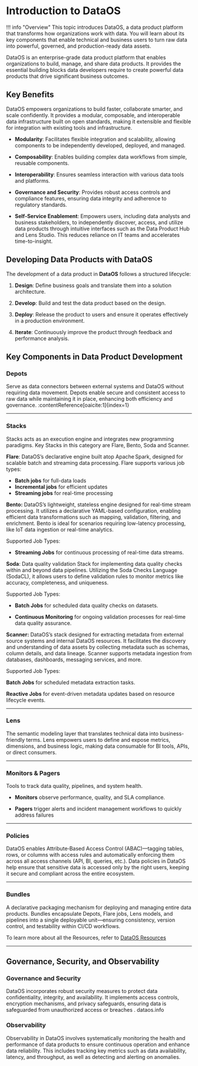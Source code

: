 # Introduction to DataOS

!!! info "Overview"
    This topic introduces DataOS, a data product platform that transforms how organizations work with data. You will learn about its key components that enable technical and business users to turn raw data into powerful, governed, and production-ready data assets.

DataOS is an enterprise-grade data product platform that enables organizations to build, manage, and share data products. It provides the essential building blocks data developers require to create powerful data products that drive significant business outcomes.

## Key Benefits

DataOS empowers organizations to build faster, collaborate smarter, and scale confidently. It provides a modular, composable, and interoperable data infrastructure built on open standards, making it extensible and flexible for integration with existing tools and infrastructure.

- **Modularity**: Facilitates flexible integration and scalability, allowing components to be independently developed, deployed, and managed.

- **Composability**: Enables building complex data workflows from simple, reusable components.

- **Interoperability**: Ensures seamless interaction with various data tools and platforms.

- **Governance and Security**: Provides robust access controls and compliance features, ensuring data integrity and adherence to regulatory standards.

- **Self-Service Enablement**: Empowers users, including data analysts and business stakeholders, to independently discover, access, and utilize data products through intuitive interfaces such as the Data Product Hub and Lens Studio. This reduces reliance on IT teams and accelerates time-to-insight.

## Developing Data Products with DataOS

The development of a data product in **DataOS** follows a structured lifecycle:

1. **Design**: Define business goals and translate them into a solution architecture.

2. **Develop**: Build and test the data product based on the design.

3. **Deploy**: Release the product to users and ensure it operates effectively in a production environment.

4. **Iterate**: Continuously improve the product through feedback and performance analysis.

## Key Components in Data Product Development

### **Depots**  
Serve as data connectors between external systems and DataOS without requiring data movement. Depots enable secure and consistent access to raw data while maintaining it in place, enhancing both efficiency and governance. :contentReference[oaicite:1]{index=1}

---

### **Stacks**

Stacks acts as an execution engine and integrates new programming paradigms. Key Stacks in this category are Flare, Bento, Soda and Scanner.  

**Flare**: DataOS’s declarative engine built atop Apache Spark, designed for scalable batch and streaming data processing. 
Flare supports various job types:

- **Batch jobs** for full-data loads  
- **Incremental jobs** for efficient updates  
- **Streaming jobs** for real-time processing  

**Bento:** DataOS’s lightweight, stateless engine designed for real-time stream processing. It utilizes a declarative YAML-based configuration, enabling efficient data transformations such as mapping, validation, filtering, and enrichment. Bento is ideal for scenarios requiring low-latency processing, like IoT data ingestion or real-time analytics.

Supported Job Types:

- **Streaming Jobs** for continuous processing of real-time data streams.

**Soda**:  Data quality validation Stack for implementing data quality checks within and beyond data pipelines. Utilizing the Soda Checks Language (SodaCL), it allows users to define validation rules to monitor metrics like accuracy, completeness, and uniqueness. 

Supported Job Types:

- **Batch Jobs** for scheduled data quality checks on datasets.

- **Continuous Monitoring** for ongoing validation processes for real-time data quality assurance.

**Scanner:** DataOS’s stack designed for extracting metadata from external source systems and internal DataOS resources. It facilitates the discovery and understanding of data assets by collecting metadata such as schemas, column details, and data lineage. Scanner supports metadata ingestion from databases, dashboards, messaging services, and more.

Supported Job Types:

**Batch Jobs** for scheduled metadata extraction tasks.

**Reactive Jobs** for event-driven metadata updates based on resource lifecycle events.

---

### **Lens**  
The semantic modeling layer that translates technical data into business-friendly terms. Lens empowers users to define and expose metrics, dimensions, and business logic, making data consumable for BI tools, APIs, or direct consumers.

---

### **Monitors & Pagers**
Tools to track data quality, pipelines, and system health.

- **Monitors** observe performance, quality, and SLA compliance.

- **Pagers** trigger alerts and incident management workflows to quickly address failures 

---

### **Policies**

DataOS enables Attribute‑Based Access Control (ABAC)—tagging tables, rows, or columns with access rules and automatically enforcing them across all access channels (API, BI, queries, etc.). Data policies in DataOS help ensure that sensitive data is accessed only by the right users, keeping it secure and compliant across the entire ecosystem.

---

### **Bundles**  
A declarative packaging mechanism for deploying and managing entire data products. Bundles encapsulate Depots, Flare jobs, Lens models, and pipelines into a single deployable unit—ensuring consistency, version control, and testability within CI/CD workflows.

To learn more about all the Resources, refer to [DataOS Resources](/resources/)

---

## Governance, Security, and Observability

### **Governance and Security**
DataOS incorporates robust security measures to protect data confidentiality, integrity, and availability. It implements access controls, encryption mechanisms, and privacy safeguards, ensuring data is safeguarded from unauthorized access or breaches .
dataos.info

### **Observability**
Observability in DataOS involves systematically monitoring the health and performance of data products to ensure continuous operation and enhance data reliability. This includes tracking key metrics such as data availability, latency, and throughput, as well as detecting and alerting on anomalies.
